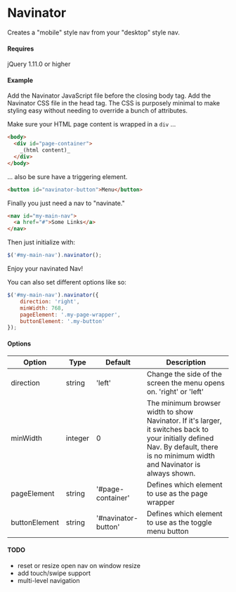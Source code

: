 Navinator
=========

Creates a "mobile" style nav from your "desktop" style nav.

#### Requires

jQuery 1.11.0 or higher

#### Example

Add the Navinator JavaScript file before the closing body tag. Add the Navinator CSS file in the head tag. The CSS is purposely minimal to make styling easy without needing to override a bunch of attributes.

Make sure your HTML page content is wrapped in a `div` ...

```html
<body>
  <div id="page-container">
    _(html content)_
  </div>
</body>
```

... also be sure have a triggering element.

```html
<button id="navinator-button">Menu</button>
```

Finally you just need a nav to "navinate."

```html
<nav id="my-main-nav">
  <a href="#">Some Links</a>
</nav>
```

Then just initialize with:

```javascript
$('#my-main-nav').navinator();
 ```

Enjoy your navinated Nav!

You can also set different options like so:

```javascript
$('#my-main-nav').navinator({
	direction: 'right',
	minWidth: 768,
	pageElement: '.my-page-wrapper',
	buttonElement: '.my-button'
});
 ```

#### Options

Option | Type | Default | Description
------ | ---- | ------- | -----------
direction | string | 'left' | Change the side of the screen the menu opens on. 'right' or 'left'
minWidth | integer | 0 | The minimum browser width to show Navinator. If it's larger, it switches back to your initially defined Nav. By default, there is no minimum width and Navinator is always shown.
pageElement | string | '#page-container' | Defines which element to use as the page wrapper
buttonElement | string | '#navinator-button' | Defines which element to use as the toggle menu button

#### TODO

- reset or resize open nav on window resize
- add touch/swipe support
- multi-level navigation
